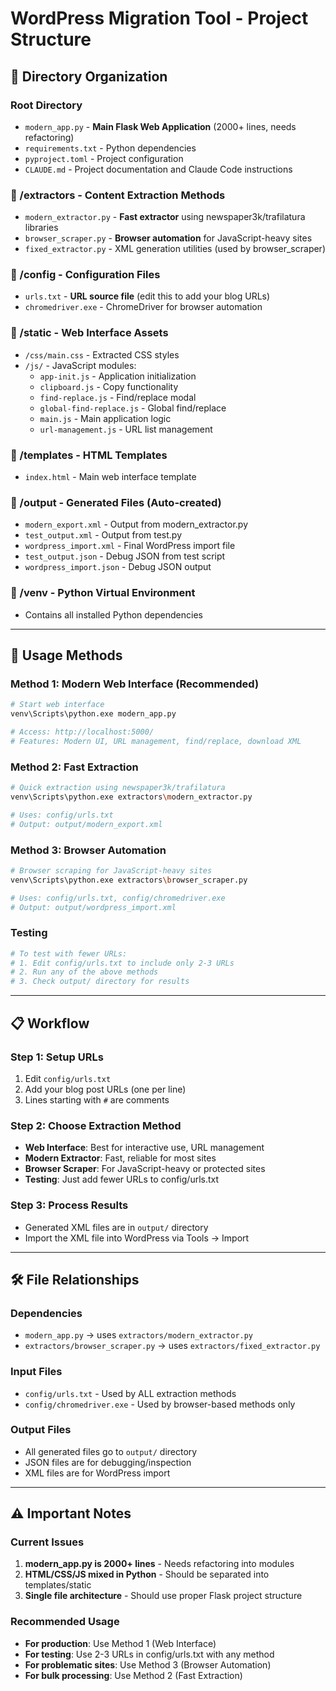 # WordPress Migration Tool - Project Structure

## 📁 Directory Organization

### **Root Directory**
- `modern_app.py` - **Main Flask Web Application** (2000+ lines, needs refactoring)
- `requirements.txt` - Python dependencies
- `pyproject.toml` - Project configuration
- `CLAUDE.md` - Project documentation and Claude Code instructions

### **📂 /extractors** - Content Extraction Methods
- `modern_extractor.py` - **Fast extractor** using newspaper3k/trafilatura libraries
- `browser_scraper.py` - **Browser automation** for JavaScript-heavy sites
- `fixed_extractor.py` - XML generation utilities (used by browser_scraper)

### **📂 /config** - Configuration Files
- `urls.txt` - **URL source file** (edit this to add your blog URLs)
- `chromedriver.exe` - ChromeDriver for browser automation

### **📂 /static** - Web Interface Assets
- `/css/main.css` - Extracted CSS styles
- `/js/` - JavaScript modules:
  - `app-init.js` - Application initialization
  - `clipboard.js` - Copy functionality
  - `find-replace.js` - Find/replace modal
  - `global-find-replace.js` - Global find/replace
  - `main.js` - Main application logic
  - `url-management.js` - URL list management

### **📂 /templates** - HTML Templates
- `index.html` - Main web interface template

### **📂 /output** - Generated Files (Auto-created)
- `modern_export.xml` - Output from modern_extractor.py
- `test_output.xml` - Output from test.py
- `wordpress_import.xml` - Final WordPress import file
- `test_output.json` - Debug JSON from test script
- `wordpress_import.json` - Debug JSON output

### **📂 /venv** - Python Virtual Environment
- Contains all installed Python dependencies

---

## 🚀 Usage Methods

### **Method 1: Modern Web Interface (Recommended)**
```bash
# Start web interface
venv\Scripts\python.exe modern_app.py

# Access: http://localhost:5000/
# Features: Modern UI, URL management, find/replace, download XML
```

### **Method 2: Fast Extraction**
```bash
# Quick extraction using newspaper3k/trafilatura
venv\Scripts\python.exe extractors\modern_extractor.py

# Uses: config/urls.txt
# Output: output/modern_export.xml
```

### **Method 3: Browser Automation**
```bash
# Browser scraping for JavaScript-heavy sites
venv\Scripts\python.exe extractors\browser_scraper.py

# Uses: config/urls.txt, config/chromedriver.exe
# Output: output/wordpress_import.xml
```

### **Testing**
```bash
# To test with fewer URLs:
# 1. Edit config/urls.txt to include only 2-3 URLs
# 2. Run any of the above methods
# 3. Check output/ directory for results
```

---

## 📋 Workflow

### **Step 1: Setup URLs**
1. Edit `config/urls.txt`
2. Add your blog post URLs (one per line)
3. Lines starting with `#` are comments

### **Step 2: Choose Extraction Method**
- **Web Interface**: Best for interactive use, URL management
- **Modern Extractor**: Fast, reliable for most sites
- **Browser Scraper**: For JavaScript-heavy or protected sites
- **Testing**: Just add fewer URLs to config/urls.txt

### **Step 3: Process Results**
- Generated XML files are in `output/` directory
- Import the XML file into WordPress via Tools → Import

---

## 🛠️ File Relationships

### **Dependencies**
- `modern_app.py` → uses `extractors/modern_extractor.py`
- `extractors/browser_scraper.py` → uses `extractors/fixed_extractor.py`

### **Input Files**
- `config/urls.txt` - Used by ALL extraction methods
- `config/chromedriver.exe` - Used by browser-based methods only

### **Output Files**
- All generated files go to `output/` directory
- JSON files are for debugging/inspection
- XML files are for WordPress import

---

## ⚠️ Important Notes

### **Current Issues**
1. **modern_app.py is 2000+ lines** - Needs refactoring into modules
2. **HTML/CSS/JS mixed in Python** - Should be separated into templates/static
3. **Single file architecture** - Should use proper Flask project structure

### **Recommended Usage**
- **For production**: Use Method 1 (Web Interface)
- **For testing**: Use 2-3 URLs in config/urls.txt with any method
- **For problematic sites**: Use Method 3 (Browser Automation)
- **For bulk processing**: Use Method 2 (Fast Extraction)